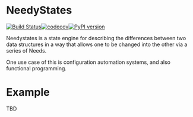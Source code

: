 NeedyStates
===========
[![Build Status](https://travis-ci.com/graysonhead/needystates.svg?branch=master)](https://travis-ci.com/graysonhead/needystates)[![codecov](https://codecov.io/gh/graysonhead/needystates/branch/master/graph/badge.svg)](https://codecov.io/gh/graysonhead/needystates)[![PyPI version](https://badge.fury.io/py/needystates.svg)](https://badge.fury.io/py/needystates)

Needystates is a state engine for describing the 
differences between two data structures in a way that allows
one to be changed into the other via a series of Needs.

One use case of this is configuration automation systems, and also functional programming.


Example
=======

TBD